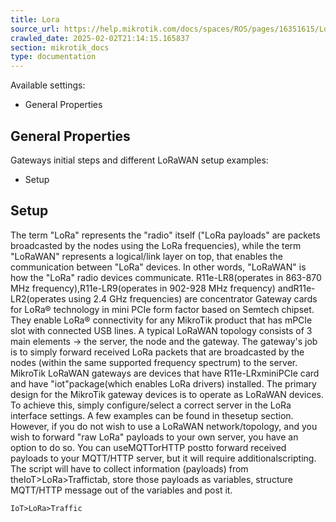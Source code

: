 ```yaml
---
title: Lora
source_url: https://help.mikrotik.com/docs/spaces/ROS/pages/16351615/Lora,
crawled_date: 2025-02-02T21:14:15.165837
section: mikrotik_docs
type: documentation
---
```


Available settings:
* General Properties
## General Properties
Gateways initial steps and different LoRaWAN setup examples:
* Setup
## Setup
The term "LoRa" represents the "radio" itself ("LoRa payloads" are packets broadcasted by the nodes using the LoRa frequencies), while the term "LoRaWAN" represents a logical/link layer on top, that enables the communication between "LoRa" devices. In other words, "LoRaWAN" is how the "LoRa" radio devices communicate.
R11e-LR8(operates in 863-870 MHz frequency),R11e-LR9(operates in 902-928 MHz frequency) andR11e-LR2(operates using 2.4 GHz frequencies) are concentrator Gateway cards for LoRa® technology in mini PCIe form factor based on Semtech chipset. They enable LoRa® connectivity for any MikroTik product that has mPCIe slot with connected USB lines.
A typical LoRaWAN topology consists of 3 main elements → the server, the node and the gateway. The gateway's job is to simply forward received LoRa packets that are broadcasted by the nodes (within the same supported frequency spectrum) to the server.
MikroTik LoRaWAN gateways are devices that have R11e-LRxminiPCIe card and have "iot"package(which enables LoRa drivers) installed.
The primary design for the MikroTik gateway devices is to operate as LoRaWAN devices. To achieve this, simply configure/select a correct server in the LoRa interface settings. A few examples can be found in thesetup section.
However, if you do not wish to use a LoRaWAN network/topology, and you wish to forward "raw LoRa" payloads to your own server, you have an option to do so. You can useMQTTorHTTP postto forward received payloads to your MQTT/HTTP server, but it will require additionalscripting. The script will have to collect information (payloads) from theIoT>LoRa>Traffictab, store those payloads as variables, structure MQTT/HTTP message out of the variables and post it.
```
IoT>LoRa>Traffic
```